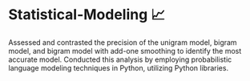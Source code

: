 # Statistical-Modeling 📈

Assessed and contrasted the precision of the unigram model, bigram model, and bigram model with add-one smoothing to identify the most accurate model. Conducted this analysis by employing probabilistic language modeling techniques in Python, utilizing Python libraries.
